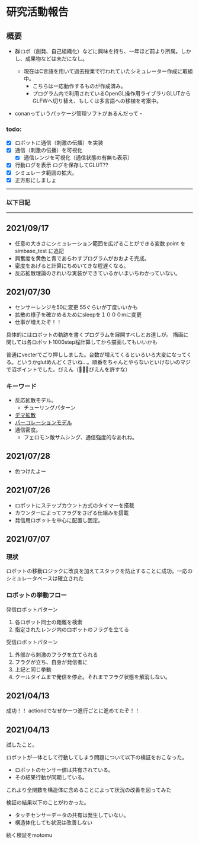 # 研究活動報告

## 概要

- 群ロボ（創発、自己組織化）などに興味を持ち、一年ほど前より所属。しかし、成果物などは未だになし。
    - 現在はC言語を用いて過去授業で行われていたシミュレーター作成に取組中。
        - こちらは一応動作するものが作成済み。
        - プログラム内で利用されているOpenGL操作用ライブラリGLUTからGLFWへ切り替え、もしくは多言語への移植を考案中。

- conanっていうパッケージ管理ソフトがあるんだって・

### todo:

- [x] ロボットに通信（刺激の伝播）を実装
- [x] 通信（刺激の伝播）を可視化
    - [x] 通信レンジを可視化（通信状態の有無も表示）
- [x] 行動ログを表示 ログを保存してGLUT??
- [x] シミュレータ範囲の拡大。
- [x] 正方形にしましょ

---

### 以下日記

---

## 2021/09/17

- 任意の大きさにシミュレーション範囲を広げることができる変数 point を simbase_test に追記
- 興奮度を黄色と青であらわすプログラムがおおよそ完成。
- 密度をあげると計算にちめいてきな程遅くなる。
- 反応拡散理論のきれいな実装ができているかいまいちわかっていない。

## 2021/07/30

- センサーレンジを50に変更 55ぐらいが丁度いいかも
- 拡散の様子を確かめるためにsleepを１０００mに変更
- 仕事が増えたぞ！！

具体的にはロボットの軌跡を書くプログラムを展開すべしとお達しが。 描画に関しては各ロボット1000step程計算してから描画してもいいかも

普通にvecterでごり押ししました。台数が増えてくるといろいろ大変になってくる。というかglutめんどくさいね…。順番をちゃんとやらないといけないのマジで沼ポイントでした。ぴえん（🥺🥺🥺ぴえんを許すな）

### キーワード

- 反応拡散モデル。
    - チューリングパターン
- [デマ拡散](file:///C:/Users/T118029b/Downloads/07shirai.pdf)
- [パーコレーションモデル](http://www.kisoriko.jp/kisoriko/?TakeiMasato%2FPercolation)
- 通信密度。
    - フェロモン敵サムシング、通信強度的なあれね。

## 2021/07/28

- 色つけたよー

## 2021/07/26

- ロボットにステップカウント方式のタイマーを搭載
- カウンターによってフラグをさげる仕組みを搭載
- 発信用ロボットを中心に配置し固定。

## 2021/07/07

### 現状

ロボットの移動ロジックに改良を加えてスタックを防止することに成功。一応のシミュレータベースは確立された

### ロボットの挙動フロー

発信ロボットパターン

1. 各ロボット同士の距離を検索
2. 指定されたレンジ内のロボットのフラグを立てる

受信ロボットパターン

1. 外部から刺激のフラグを立てられる
2. フラグが立ち、自身が発信者に
3. 上記と同じ挙動
4. クールタイムまで発信を停止。それまでフラグ状態を解消しない。

## 2021/04/13

成功！！ actiondでなぜか一つ進行ごとに進めてたぞ！！

## 2021/04/13

試したこと。

ロボットが一体として行動してしまう問題について以下の検証をおこなった。

- ロボットのセンサー値は共有されている。
- その結果行動が同期している。

これより全関数を構造体に含めることによって状況の改善を図ってみた

検証の結果以下のことがわかった。
- タッチセンサーデータの共有は発生していない。
- 構造体化しても状況は改善しない

続く検証をmotomu






